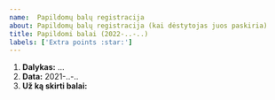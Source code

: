 ```yaml
---
name:  Papildomų balų registracija
about: Papildomų balų registracija (kai dėstytojas juos paskiria)
title: Papildomi balai (2022-..-..)
labels: ['Extra points :star:']
---
```


<!-- Šią formą reikia pildyti TIK tada, kai paprašo dėstytojas -->

<!-- 
      „GitHub“ svetainėje atsakymus rašykite „Write“, 
      o rezultatą (prieš siųsdami) peržiūrėkite „Preview“ kortelėje. 
-->



1. **Dalykas:** ...           <!-- Įrašyti vieną: BS-2022 arba R-2022               -->
2. **Data:** 2021-..-..       <!-- Įrašyti datą (čia ir pavadinime)                 -->
3. **Už ką skirti balai:**    <!-- Atlikta užduotis / Atsakytas klausimas / ar pan. -->
